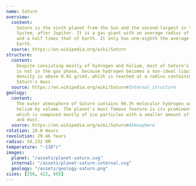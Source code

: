 ```yaml
---
name: Saturn
overview:
  content:
    Saturn is the sixth planet from the Sun and the second-largest in the Solar
    System, after Jupiter. It is a gas giant with an average radius of about nine
    and a half times that of Earth. It only has one-eighth the average density of
    Earth.
  source: https://en.wikipedia.org/wiki/Saturn
structure:
  content:
    Despite consisting mostly of hydrogen and helium, most of Saturn's mass
    is not in the gas phase, because hydrogen becomes a non-ideal liquid when the
    density is above 0.01 g/cm3, which is reached at a radius containing 99.9% of
    Saturn's mass.
  source: https://en.wikipedia.org/wiki/Saturn#Internal_structure
geology:
  content:
    The outer atmosphere of Saturn contains 96.3% molecular hydrogen and 3.25%
    helium by volume. The planet's most famous feature is its prominent ring system,
    which is composed mostly of ice particles with a smaller amount of rocky debris
    and dust.
  source: https://en.wikipedia.org/wiki/Saturn#Atmosphere
rotation: 10.8 Hours
revolution: 29.46 Years
radius: 58,232 KM
temperature: "-138°c"
images:
  planet: "/assets/planet-saturn.svg"
  internal: "/assets/planet-saturn-internal.svg"
  geology: "/assets/geology-saturn.png"
sizes: [256, 422, 665]
---
```

